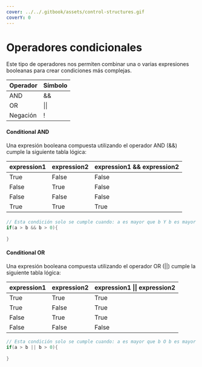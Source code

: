 ```yaml
---
cover: ../../.gitbook/assets/control-structures.gif
coverY: 0
---
```


# Operadores condicionales

Este tipo de operadores nos permiten combinar una o varias expresiones booleanas para crear condiciones más complejas.

| Operador | Símbolo |
| -------- | ------- |
| AND      | &&      |
| OR       | \|\|    |
| Negación | !       |

#### Conditional AND

Una expresión booleana compuesta utilizando el operador AND (&&) cumple la siguiente tabla lógica:

| expression1 | expression2 | expression1 && expression2 |
| ----------- | ----------- | -------------------------- |
| True        | False       | False                      |
| False       | True        | False                      |
| False       | False       | False                      |
| True        | True        | True                       |

####

```java
// Esta condición solo se cumple cuando: a es mayor que b Y b es mayor que 0
if(a > b && b > 0){
    
} 
```

#### Conditional OR

Una expresión booleana compuesta utilizando el operador OR (||) cumple la siguiente tabla lógica:

| expression1 | expression2 | expression1 \|\| expression2 |
| ----------- | ----------- | ---------------------------- |
| True        | True        | True                         |
| True        | False       | True                         |
| False       | True        | True                         |
| False       | False       | False                        |

```java
// Esta condición solo se cumple cuando: a es mayor que b O b es mayor que 0
if(a > b || b > 0){
    
} 
```
